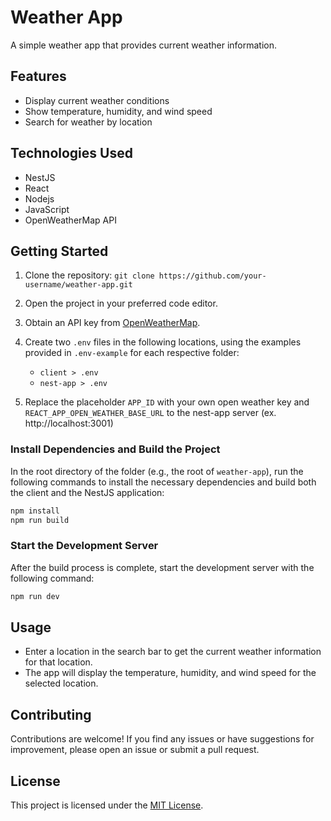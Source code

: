 # Weather App

A simple weather app that provides current weather information.

## Features

- Display current weather conditions
- Show temperature, humidity, and wind speed
- Search for weather by location

## Technologies Used

- NestJS
- React
- Nodejs
- JavaScript
- OpenWeatherMap API

## Getting Started

1. Clone the repository: `git clone https://github.com/your-username/weather-app.git`
2. Open the project in your preferred code editor.
3. Obtain an API key from [OpenWeatherMap](https://openweathermap.org/).
4. Create two `.env` files in the following locations, using the examples provided in `.env-example` for each respective folder:

   - `client > .env`
   - `nest-app > .env`

5. Replace the placeholder `APP_ID` with your own open weather key and `REACT_APP_OPEN_WEATHER_BASE_URL` to the nest-app server (ex. http://localhost:3001)

### Install Dependencies and Build the Project

In the root directory of the folder (e.g., the root of `weather-app`), run the following commands to install the necessary dependencies and build both the client and the NestJS application:

```bash
npm install
npm run build
```

### Start the Development Server

After the build process is complete, start the development server with the following command:

```bash
npm run dev
```

## Usage

- Enter a location in the search bar to get the current weather information for that location.
- The app will display the temperature, humidity, and wind speed for the selected location.

## Contributing

Contributions are welcome! If you find any issues or have suggestions for improvement, please open an issue or submit a pull request.

## License

This project is licensed under the [MIT License](LICENSE).
